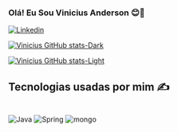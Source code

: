 ### Olá! Eu Sou Vinicius Anderson 😊👋

[![Linkedin](https://img.shields.io/badge/LinkedIn-0077B5?style=for-the-badge&logo=linkedin&logoColor=white)](https://www.linkedin.com/in/vin%C3%ADcius-anderson-cavalcanti-silva-0b5452217/)


 [![Vinicius GitHub stats-Dark](https://github-readme-stats.vercel.app/api?username=vinnianderson&show_icons=true&theme=dark#gh-dark-mode-only)](https://github.com/anuraghazra/github-readme-stats#gh-dark-mode-only)


[![Vinicius GitHub stats-Light](https://github-readme-stats.vercel.app/api?username=vinnianderson&show_icons=true&theme=default#gh-light-mode-only)](https://github.com/anuraghazra/github-readme-stats#gh-light-mode-only)

## Tecnologias usadas por mim ✍️

<div>
<div style="display: inline_block"><br/>
<img align="center" alt="Java" src="https://img.shields.io/badge/Java-ED8B00?style=for-the-badge&logo=openjdk&logoColor=white"/>
<img align="center" alt="Spring" src="https://img.shields.io/badge/Spring-6DB33F?style=for-the-badge&logo=spring&logoColor=white"/>
<img align="center" alt="mongo" src="https://img.shields.io/badge/MongoDB-4EA94B?style=for-the-badge&logo=mongodb&logoColor=white"/>


<br/>

